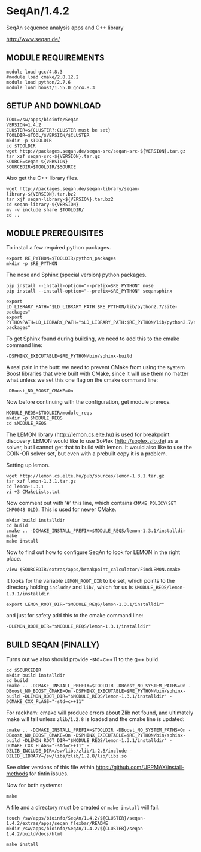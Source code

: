 SeqAn/1.4.2
===========

SeqAn sequence analysis apps and C++ library

<http://www.seqan.de/>


MODULE REQUIREMENTS
-------------------

    module load gcc/4.8.3
    #module load cmake/2.8.12.2
    module load python/2.7.6
    module load boost/1.55.0_gcc4.8.3


SETUP AND DOWNLOAD
------------------

    TOOL=/sw/apps/bioinfo/SeqAn
    VERSION=1.4.2
    CLUSTER=${CLUSTER?:CLUSTER must be set}
    TOOLDIR=$TOOL/$VERSION/$CLUSTER
    mkdir -p $TOOLDIR
    cd $TOOLDIR
    wget http://packages.seqan.de/seqan-src/seqan-src-${VERSION}.tar.gz
    tar xzf seqan-src-${VERSION}.tar.gz
    SOURCE=seqan-${VERSION}
    SOURCEDIR=$TOOLDIR/$SOURCE

Also get the C++ library files.

    wget http://packages.seqan.de/seqan-library/seqan-library-${VERSION}.tar.bz2
    tar xjf seqan-library-${VERSION}.tar.bz2
    cd seqan-library-${VERSION}
    mv -v include share $TOOLDIR/
    cd ..


MODULE PREREQUISITES
--------------------

To install a few required python packages.

    export RE_PYTHON=$TOOLDIR/python_packages
    mkdir -p $RE_PYTHON

The nose and Sphinx (special version) python packages.

    pip install --install-option="--prefix=$RE_PYTHON" nose
    pip install --install-option="--prefix=$RE_PYTHON" seqansphinx

    export LD_LIBRARY_PATH="$LD_LIBRARY_PATH:$RE_PYTHON/lib/python2.7/site-packages"
    export PYTHONPATH=LD_LIBRARY_PATH="$LD_LIBRARY_PATH:$RE_PYTHON/lib/python2.7/site-packages"

To get Sphinx found during building, we need to add this to the cmake command
line:

    -DSPHINX_EXECUTABLE=$RE_PYTHON/bin/sphinx-build

A real pain in the butt: we need to prevent CMake from using the system Boost
libraries that were built with CMake, since it will use them no matter what
unless we set this one flag on the cmake command line:

    -DBoost_NO_BOOST_CMAKE=On

Now before continuing with the configuration, get module prereqs.

    MODULE_REQS=$TOOLDIR/module_reqs
    mkdir -p $MODULE_REQS
    cd $MODULE_REQS

The LEMON library (http://lemon.cs.elte.hu) is used for breakpoint discovery.
LEMON would like to use SoPlex (http://soplex.zib.de) as a solver, but I cannot
get that to build with lemon.  It would also like to use the COIN-OR solver
set, but even with a prebuilt copy it is a problem.

Setting up lemon.

    wget http://lemon.cs.elte.hu/pub/sources/lemon-1.3.1.tar.gz
    tar xzf lemon-1.3.1.tar.gz
    cd lemon-1.3.1
    vi +3 CMakeLists.txt

Now comment out with '#' this line, which contains `CMAKE_POLICY(SET CMP0048 OLD)`.
This is used for newer CMake.

    mkdir build installdir
    cd build
    cmake .. -DCMAKE_INSTALL_PREFIX=$MODULE_REQS/lemon-1.3.1/installdir
    make
    make install

Now to find out how to configure SeqAn to look for LEMON in the right place.

    view $SOURCEDIR/extras/apps/breakpoint_calculator/FindLEMON.cmake

It looks for the variable `LEMON_ROOT_DIR` to be set, which points to the
directory holding `include/` and `lib/`, which for us is
`$MODULE_REQS/lemon-1.3.1/installdir`.

    export LEMON_ROOT_DIR="$MODULE_REQS/lemon-1.3.1/installdir"

and just for safety add this to the cmake command line:

    -DLEMON_ROOT_DIR="$MODULE_REQS/lemon-1.3.1/installdir"


BUILD SEQAN (FINALLY)
---------------------

Turns out we also should provide -std=c++11 to the g++ build.

    cd $SOURCEDIR
    mkdir build installdir
    cd build
    cmake .. -DCMAKE_INSTALL_PREFIX=$TOOLDIR -DBoost_NO_SYSTEM_PATHS=On -DBoost_NO_BOOST_CMAKE=On -DSPHINX_EXECUTABLE=$RE_PYTHON/bin/sphinx-build -DLEMON_ROOT_DIR="$MODULE_REQS/lemon-1.3.1/installdir" -DCMAKE_CXX_FLAGS="-std=c++11"

For rackham: cmake will produce errors about Zlib not found, and
ultimately make will fail unless `zlib/1.2.8` is loaded and the cmake line is
updated:

    cmake .. -DCMAKE_INSTALL_PREFIX=$TOOLDIR -DBoost_NO_SYSTEM_PATHS=On -DBoost_NO_BOOST_CMAKE=On -DSPHINX_EXECUTABLE=$RE_PYTHON/bin/sphinx-build -DLEMON_ROOT_DIR="$MODULE_REQS/lemon-1.3.1/installdir" -DCMAKE_CXX_FLAGS="-std=c++11" -DZLIB_INCLUDE_DIR=/sw/libs/zlib/1.2.8/include -DZLIB_LIBRARY=/sw/libs/zlib/1.2.8/lib/libz.so

See older versions of this file within <https://github.com/UPPMAX/install-methods> for tintin issues.

Now for both systems:

    make

A file and a directory must be created or `make install` will fail.

    touch /sw/apps/bioinfo/SeqAn/1.4.2/${CLUSTER}/seqan-1.4.2/extras/apps/seqan_flexbar/README
    mkdir /sw/apps/bioinfo/SeqAn/1.4.2/${CLUSTER}/seqan-1.4.2/build/docs/html

    make install


